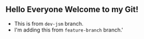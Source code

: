## Hello Everyone Welcome to my Git!

- This is from `dev-jsm` branch.
- I'm adding this from `feature-branch` branch.'